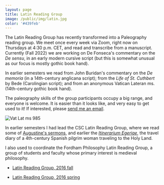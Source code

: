 ```yaml
---
layout: page
title: Latin Reading Group
image: /public/img/latin.jpg
color: '#439feb'
---
```


The Latin Reading Group has recently transformed into a Paleography reading group. We meet once every week via Zoom, right now on Thursdays at 4:30 p.m. CET, and read and transcribe from a manuscript. Currently (Fall 2022) we are working on De Fonseca's commentary on the *De sensu*, in an early modern cursive script (but this is somewhat unusual as our focus is mostly gothic book hand).

In earlier semesters we read from John Buridan's commentary on the *De memoria* (in a 14th-century anglicana script); from the *Life of St. Cuthbert* by Bede (Carolingian script); and from an anonymous Vatican Lateran ms. (14th-century gothic book hand).

The paleography skills of the group participants occupy a big range, and everyone is welcome. It is easier than it looks like, and very easy to get used to it! If interested, please <a href="mailto:tothzit@gmail.com">send me an email</a>.


<img src="{{ site.baseurl }}/public/img/folio.jpg" alt="Vat Lat ms 985">


In earlier semesters I had lead the CSC Latin Reading Group, where we read some of <a href="https://www.augustinus.it/latino/commento_lsg/index2.htm" target="_blank"> Augustine's sermons</a>, and earlier the <a href="http://www.thelatinlibrary.com/egeria.html" target="_blank">*Itinerarium Egeriae*</a>, the travel diary of a 4th-century Spanish pilgrim woman traveling to the Holy Land.




I also used to coordinate the Fordham Philosophy Latin Reading Group, a group of students and faculty whose primary interest is medieval philosophy.

<ul><li> <a href="{{ site.baseurl }}/public/archive/2016-09-21-Fall_latin">Latin Reading Group, 2016 fall</a></li></ul>

<ul><li> <a href="{{ site.baseurl }}/public/archive/2016-01-10-Spring-schedule">Latin Reading Group, 2016 spring</a></li></ul>
